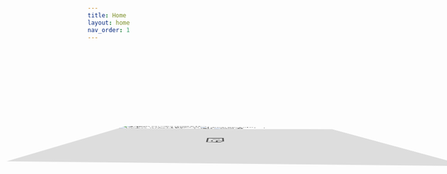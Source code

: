 ```yaml
---
title: Home
layout: home
nav_order: 1
---
```



<!DOCTYPE html>
<html lang="en">
<head>
<meta charset="UTF-8">
<meta name="viewport" content="width=device-width, initial-scale=1.0">
<title>Gallery</title>
<style>
.gallery {
  --s: 150px; /* the image size */
  
  display: grid;
  transform-style: preserve-3d;
  animation: r 15s linear infinite;
  position: relative;
}
@keyframes r {
  0% {transform: perspective(450px) rotateX(-100deg) rotate(0deg)}
  to {transform: perspective(450px) rotateX(-100deg) rotate(-360deg)}
}
.gallery > img {
  grid-area: 1/1;
  width: var(--s);
  aspect-ratio: 1;
  object-fit: cover;
  border-radius: 10px 10px 0 0;
  transform: rotate(var(--_a)) translateY(120%) rotateX(90deg);
}
.gallery > img:nth-child(1) {--_a: 0deg}
.gallery > img:nth-child(2) {--_a: 60deg}
.gallery > img:nth-child(3) {--_a: 120deg}
.gallery > img:nth-child(4) {--_a: 180deg}
.gallery > img:nth-child(5) {--_a: 240deg}
.gallery > img:nth-child(6) {--_a: 300deg}

.gallery::before {
  content: "";
  position: absolute;
  inset: -100%;
  clip-path: polygon(50% 0,calc(50% + .866*50%) 25%,calc(50% + .866*50%) 75%,50% 100%,calc(50% - .866*50%) 75%,calc(50% - .866*50%) 25%);
  background: #99B2B7;
  transform: translateZ(calc(var(--s)/2)) rotate(90deg);
}

body {
  margin: 0;
  min-height: 100vh;
  display: grid;
  place-content: center;
  background: #547980;
  overflow: hidden;
}
</style>
</head>
<body>
<div class="gallery">
  <iframe width="560" height="315" src="https://www.youtube.com/embed/0A3bGUAajrM?si=syIK2kZj3rmkgZKA" title="YouTube video player" frameborder="0" allow="accelerometer; autoplay; clipboard-write; encrypted-media; gyroscope; picture-in-picture; web-share" allowfullscreen></iframe>
  <img src="https://picsum.photos/id/1060/300/300" alt="someone preparing artisanal coffee">
  <img src="https://picsum.photos/id/225/300/300" alt="some tee">
  <img src="https://picsum.photos/id/163/300/300" alt="an empty table in a restaurant">
  <img src="https://picsum.photos/id/180/300/300" alt="a laptop with a notebook">
  <img src="https://picsum.photos/id/20/300/300" alt="a laptop and many books around it">
</div>
</body>
</html>
